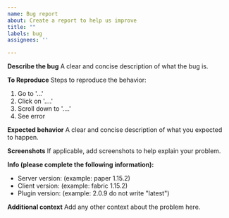 ```yaml
---
name: Bug report
about: Create a report to help us improve
title: ""
labels: bug
assignees: ''

---
```


**Describe the bug**
A clear and concise description of what the bug is.

**To Reproduce**
Steps to reproduce the behavior:
1. Go to '...'
2. Click on '....'
3. Scroll down to '....'
4. See error

**Expected behavior**
A clear and concise description of what you expected to happen.

**Screenshots**
If applicable, add screenshots to help explain your problem.

**Info (please complete the following information):**
 - Server version: (example: paper 1.15.2)
 - Client version: (example: fabric 1.15.2)
 - Plugin version: (example: 2.0.9 do not write "latest")

**Additional context**
Add any other context about the problem here.
